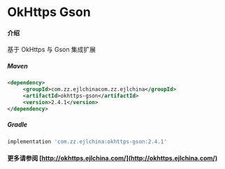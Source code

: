 # OkHttps Gson

#### 介绍

基于 OkHttps 与 Gson 集成扩展


##### Maven

```xml
<dependency>
     <groupId>com.zz.ejlchinacom.zz.ejlchina</groupId>
     <artifactId>okhttps-gson</artifactId>
     <version>2.4.1</version>
</dependency>
```

##### Gradle

```groovy
implementation 'com.zz.ejlchina:okhttps-gson:2.4.1'
```

#### 更多请参阅 [http://okhttps.ejlchina.com/](http://okhttps.ejlchina.com/)

